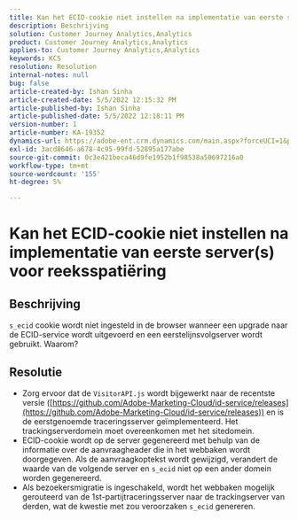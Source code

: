 ```yaml
---
title: Kan het ECID-cookie niet instellen na implementatie van eerste server(s) voor reeksspatiëring
description: Beschrijving
solution: Customer Journey Analytics,Analytics
product: Customer Journey Analytics,Analytics
applies-to: Customer Journey Analytics,Analytics
keywords: KCS
resolution: Resolution
internal-notes: null
bug: false
article-created-by: Ishan Sinha
article-created-date: 5/5/2022 12:15:32 PM
article-published-by: Ishan Sinha
article-published-date: 5/5/2022 12:18:11 PM
version-number: 1
article-number: KA-19352
dynamics-url: https://adobe-ent.crm.dynamics.com/main.aspx?forceUCI=1&pagetype=entityrecord&etn=knowledgearticle&id=6441c40a-6dcc-ec11-a7b5-6045bd00db25
exl-id: 3acd8646-a678-4c95-99fd-52895a177abe
source-git-commit: 0c3e421beca46d9fe1952b1f98538a50697216a0
workflow-type: tm+mt
source-wordcount: '155'
ht-degree: 5%

---
```


# Kan het ECID-cookie niet instellen na implementatie van eerste server(s) voor reeksspatiëring

## Beschrijving

`s_ecid` cookie wordt niet ingesteld in de browser wanneer een upgrade naar de ECID-service wordt uitgevoerd en een eerstelijnsvolgserver wordt gebruikt. Waarom?

## Resolutie


- Zorg ervoor dat de `VisitorAPI.js` wordt bijgewerkt naar de recentste versie ([https://github.com/Adobe-Marketing-Cloud/id-service/releases](https://github.com/Adobe-Marketing-Cloud/id-service/releases)) en is de eerstgenoemde traceringsserver geïmplementeerd. Het trackingserverdomein moet overeenkomen met het sitedomein.
- ECID-cookie wordt op de server gegenereerd met behulp van de informatie over de aanvraagheader die in het webbaken wordt doorgegeven. Als de aanvraagkoptekst wordt gewijzigd, verandert de waarde van de volgende server en `s_ecid` niet op een ander domein worden gegenereerd.
- Als bezoekersmigratie is ingeschakeld, wordt het webbaken mogelijk gerouteerd van de 1st-partijtraceringsserver naar de trackingserver van derden, wat de kwestie met zou veroorzaken `s_ecid` genereren.

